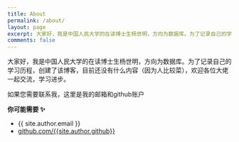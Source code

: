 ```yaml
---
title: About
permalink: /about/
layout: page
excerpt: 大家好，我是中国人民大学的在读博士生杨世明，方向为数据库。为了记录自己的学习历程，创建了该博客，目前还没有什么内容（因为人比较菜），欢迎各位大佬一起交流，学习进步。
comments: false
---
```


大家好，我是中国人民大学的在读博士生杨世明，方向为数据库。为了记录自己的学习历程，创建了该博客，目前还没有什么内容（因为人比较菜），欢迎各位大佬一起交流，学习进步。

如果您需要联系我，这里是我的邮箱和github账户

**你可能需要 ✨**

- {{ site.author.email }}
- [github.com/{{site.author.github}}](https://github.com/YangHarvey)
